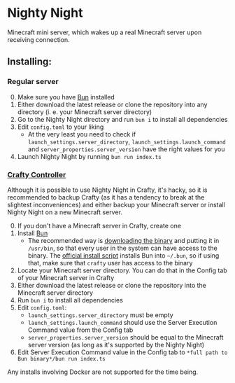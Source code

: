 # Nighty Night

Minecraft mini server, which wakes up a real Minecraft server upon receiving connection.

## Installing:

### Regular server
0. Make sure you have [Bun](https://bun.sh/) installed
1. Either download the latest release or clone the repository into any directory (i. e. your Minecraft server directory)
2. Go to the Nighty Night directory and run `bun i` to install all dependencies
3. Edit `config.toml` to your liking
    - At the very least you need to check if `launch_settings.server_directory`, `launch_settings.launch_command` and `server_properties.server_version` have the right values for you
4. Launch Nighty Night by running `bun run index.ts`

### [Crafty Controller](https://craftycontrol.com/)
Although it is possible to use Nighty Night in Crafty, it's hacky, so it is recommended to backup Crafty (as it has a tendency to break at the slightest inconveniences) and either backup your Minecraft server or install Nighty Night on a new Minecraft server.

0. If you don't have a Minecraft server in Crafty, create one
1. Install [Bun](https://bun.sh/)
   - The recommended way is [downloading the binary](https://bun.sh/docs/installation#downloading-bun-binaries-directly) and putting it in `/usr/bin`, so that every user in the system can have access to the binary. The [official install script](https://bun.sh/docs/installation#installing) installs Bun into `~/.bun`, so if using that, make sure that `crafty` user has access to the binary
2. Locate your Minecraft server directory. You can do that in the Config tab of your Minecraft server in Crafty
3. Either download the latest release or clone the repository into the Minecraft server directory
4. Run `bun i` to install all dependencies
5. Edit `config.toml`:
    - `launch_settings.server_directory` must be empty
    - `launch_settings.launch_command` should use the Server Execution Command value from the Config tab
    - `server_properties.server_version` should be equal to the Minecraft server version (as long as it's supported by the Nighty Night)
6. Edit Server Execution Command value in the Config tab to `*full path to Bun binary*/bun run index.ts`

Any installs involving Docker are not supported for the time being.